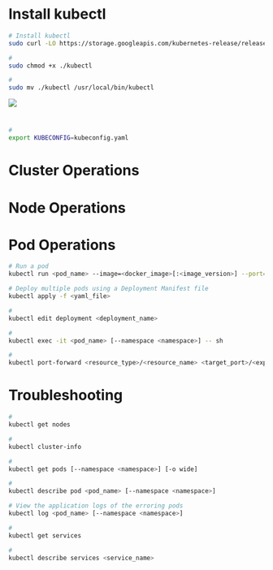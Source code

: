 # Install kubectl

```Bash
# Install kubectl
sudo curl -LO https://storage.googleapis.com/kubernetes-release/release/$(curl -s https://storage.googleapis.com/kubernetes-release/release/stable.txt)/bin/linux/amd64/kubectl

#
sudo chmod +x ./kubectl

#
sudo mv ./kubectl /usr/local/bin/kubectl
```

![](https://github.com/JonmarCorpuz/SecondBrain/blob/main/Assets/Whitespace.png)

# 

```Bash
# 
export KUBECONFIG=kubeconfig.yaml
```

# Cluster Operations

# Node Operations

# Pod Operations

```Bash
# Run a pod
kubectl run <pod_name> --image=<docker_image>[:<image_version>] --port=<port_number>

# Deploy multiple pods using a Deployment Manifest file
kubectl apply -f <yaml_file>
```

```Bash
#
kubectl edit deployment <deployment_name>
```

```Bash
#
kubectl exec -it <pod_name> [--namespace <namespace>] -- sh

# 
kubectl port-forward <resource_type>/<resource_name> <target_port>/<exposed_port>
```

# Troubleshooting

```Bash
#
kubectl get nodes

#
kubectl cluster-info

#
kubectl get pods [--namespace <namespace>] [-o wide]

# 
kubectl describe pod <pod_name> [--namespace <namespace>]

# View the application logs of the erroring pods
kubectl log <pod_name> [--namespace <namespace>]

#
kubectl get services

#
kubectl describe services <service_name>
```

